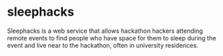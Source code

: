 # sleephacks
Sleephacks is a web service that allows hackathon hackers attending remote events to find people who have space for them to sleep during the event and live near to the hackathon, often in university residences.
